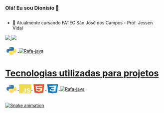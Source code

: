 ### Olá! Eu sou Dionisio 👋
##

- 🌱 Atualmente cursando FATEC São José dos Campos - Prof. Jessen Vidal

<div>
  <a href="https://github.com/dsslleagion">
  <img height="180em" src="https://github-readme-stats.vercel.app/api?username=dsslleagion&show_icons=true&theme=dark&include_all_commits=true&count_private=true"/>
  <img height="180em" src="https://github-readme-stats.vercel.app/api/top-langs/?username=dsslleagion&layout=compact&langs_count=7&theme=dark"/>
</div>
<div style="display: inline_block"><br>
    <img align="center" alt="Rafa-Python" height="30" width="40" src="https://raw.githubusercontent.com/devicons/devicon/master/icons/python/python-original.svg">
  <img align="center" alt="Rafa-java" height"30" width="40" src="https://cdn.jsdelivr.net/gh/devicons/devicon/icons/java/java-original-wordmark.svg" />

 </div>
  
  ##
  
  # Tecnologias utilizadas para projetos
  
  <div>
      <img align="center" alt="Rafa-Python" height="30" width="40" src="https://raw.githubusercontent.com/devicons/devicon/master/icons/python/python-original.svg">
     <img align="center" alt="Rafa-Js" height="30" width="40" src="https://raw.githubusercontent.com/devicons/devicon/master/icons/javascript/javascript-plain.svg">
<img align="center" alt="Rafa-HTML" height="30" width="40" src="https://raw.githubusercontent.com/devicons/devicon/master/icons/html5/html5-original.svg">
  <img align="center" alt="Rafa-CSS" height="30" width="40" src="https://raw.githubusercontent.com/devicons/devicon/master/icons/css3/css3-original.svg">
  <img align="center" alt="Rafa-java" height"30" width="40" src="https://cdn.jsdelivr.net/gh/devicons/devicon/icons/java/java-original-wordmark.svg" />
  </div>
  

  ##
  
<div> 
  
  ![Snake animation](https://github.com/dsslleagion/dsslleagion/blob/output/github-contribution-grid-snake.svg)
 
</div>


